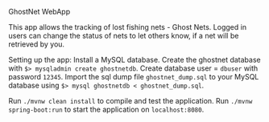 GhostNet WebApp

This app allows the tracking of lost fishing nets - Ghost Nets.
Logged in users can change the status of nets to let others know, if a net will be retrieved by you.

Setting up the app:
Install a MySQL database.
Create the ghostnet database with `$> mysqladmin create ghostnetdb`.
Create database user = `dbuser` with password `12345`.
Import the sql dump file `ghostnet_dump.sql` to your MySQL database using `$> mysql ghostnetdb < ghostnet_dump.sql`.

Run `./mvnw clean install` to compile and test the application.
Run `./mvnw spring-boot:run` to start the application on `localhost:8080`.

 
